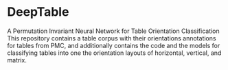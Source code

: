 # DeepTable

A Permutation Invariant Neural Network for Table Orientation Classification
<br>
This repository contains a table corpus with their orientations annotations for tables from PMC, and additionally contains the code and the models for classifying tables into one the orientation layouts of horizontal, vertical, and matrix.
